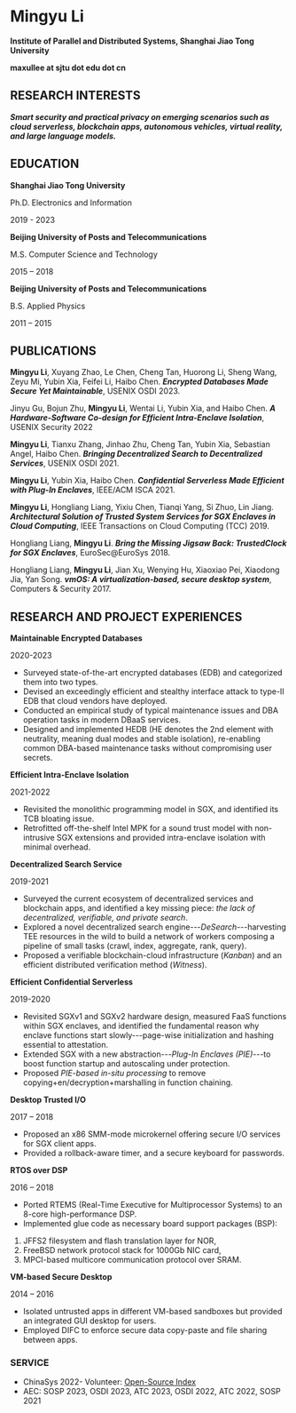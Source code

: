 # Mingyu Li

**Institute of Parallel and Distributed Systems, Shanghai Jiao Tong University**

**maxullee at sjtu dot edu dot cn**

## RESEARCH INTERESTS

***Smart security and practical privacy on emerging scenarios such as cloud serverless, blockchain apps, autonomous vehicles, virtual reality, and large language models.***

## EDUCATION

**Shanghai Jiao Tong University**

Ph.D. Electronics and Information

2019 - 2023

**Beijing University of Posts and Telecommunications**

M.S. Computer Science and Technology

2015 – 2018

**Beijing University of Posts and Telecommunications**

B.S. Applied Physics

2011 – 2015


## PUBLICATIONS

**Mingyu Li**, Xuyang Zhao, Le Chen, Cheng Tan, Huorong Li, Sheng Wang, Zeyu Mi, Yubin Xia, Feifei Li, Haibo Chen. ***Encrypted Databases Made Secure Yet Maintainable***, USENIX OSDI 2023.

Jinyu Gu, Bojun Zhu, **Mingyu Li**, Wentai Li, Yubin Xia, and Haibo Chen. ***A Hardware-Software Co-design for Efficient Intra-Enclave Isolation***, USENIX Security 2022

**Mingyu Li**, Tianxu Zhang, Jinhao Zhu, Cheng Tan, Yubin Xia, Sebastian Angel, Haibo Chen. ***Bringing Decentralized Search to Decentralized Services***, USENIX OSDI 2021.

**Mingyu Li**, Yubin Xia, Haibo Chen. ***Confidential Serverless Made Efficient with Plug-In Enclaves***, IEEE/ACM ISCA 2021.

**Mingyu Li**, Hongliang Liang, Yixiu Chen, Tianqi Yang, Si Zhuo, Lin Jiang. ***Architectural Solution of Trusted System Services for SGX Enclaves in Cloud Computing***, IEEE Transactions on Cloud Computing (TCC) 2019.

Hongliang Liang, **Mingyu Li**. ***Bring the Missing Jigsaw Back: TrustedClock for SGX Enclaves***, EuroSec@EuroSys 2018.

Hongliang Liang, **Mingyu Li**, Jian Xu, Wenying Hu, Xiaoxiao Pei, Xiaodong Jia, Yan Song. ***vmOS: A virtualization-based, secure desktop system***, Computers & Security 2017.

## RESEARCH AND PROJECT EXPERIENCES

**Maintainable Encrypted Databases**

2020-2023

+ Surveyed state-of-the-art encrypted databases (EDB) and categorized them into two types.
+ Devised an exceedingly efficient and stealthy interface attack to type-II EDB that cloud vendors have deployed.
+ Conducted an empirical study of typical maintenance issues and DBA operation tasks in modern DBaaS services.
+ Designed and implemented HEDB (HE denotes the 2nd element with neutrality, meaning dual modes and stable isolation), re-enabling common DBA-based maintenance tasks without compromising user secrets.

**Efficient Intra-Enclave Isolation**

2021-2022

+ Revisited the monolithic programming model in SGX, and identified its TCB bloating issue. 
+ Retrofitted off-the-shelf Intel MPK for a sound trust model with non-intrusive SGX extensions and provided intra-enclave isolation with minimal overhead.

**Decentralized Search Service**

2019-2021

+ Surveyed the current ecosystem of decentralized services and blockchain apps, and identified a key missing piece: *the lack of decentralized, verifiable, and private search*.
+ Explored a novel decentralized search engine---*DeSearch*---harvesting TEE resources in the wild to build a network of workers composing a pipeline of small tasks (crawl, index, aggregate, rank, query).
+ Proposed a verifiable blockchain-cloud infrastructure (*Kanban*) and an efficient distributed verification method (*Witness*).

**Efficient Confidential Serverless**

2019-2020

+ Revisited SGXv1 and SGXv2 hardware design, measured FaaS functions within SGX enclaves, and identified the fundamental reason why enclave functions start slowly---page-wise initialization and hashing essential to attestation.
+ Extended SGX with a new abstraction---*Plug-In Enclaves (PIE)*---to boost function startup and autoscaling under protection.
+ Proposed *PIE-based in-situ processing* to remove copying+en/decryption+marshalling in function chaining.

**Desktop Trusted I/O**

2017 – 2018

+ Proposed an x86 SMM-mode microkernel offering secure I/O services for SGX client apps.
+ Provided a rollback-aware timer, and a secure keyboard for passwords.

**RTOS over DSP**

2016 – 2018

+ Ported RTEMS (Real-Time Executive for Multiprocessor Systems) to an 8-core high-performance DSP.
+ Implemented glue code as necessary board support packages (BSP):
1. JFFS2 filesystem and flash translation layer for NOR,
2. FreeBSD network protocol stack for 1000Gb NIC card,
3. MPCI-based multicore communication protocol over SRAM.

**VM-based Secure Desktop**

2014 – 2016

+ Isolated untrusted apps in different VM-based sandboxes but provided an integrated GUI desktop for users.
+ Employed DIFC to enforce secure data copy-paste and file sharing between apps.

### SERVICE

+ ChinaSys 2022- Volunteer: [Open-Source Index](https://chinasys.org/opensource/p-index.html)
+ AEC: SOSP 2023, OSDI 2023, ATC 2023, OSDI 2022, ATC 2022, SOSP 2021